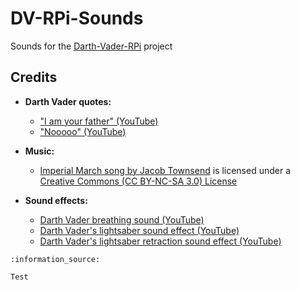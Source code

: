 # DV-RPi-Sounds
Sounds for the [Darth-Vader-RPi](https://github.com/raul23/Darth-Vader-RPi) project

## Credits
- **Darth Vader quotes:**

  - ["I am your father" (YouTube)](https://www.youtube.com/watch?v=xuJEYdOFEP4)
  - ["Nooooo" (YouTube)](https://www.youtube.com/watch?v=ZscVhFvD6iE)

- **Music:**
  - [Imperial March song by Jacob Townsend](https://soundcloud.com/jacobtownsend1/imperial-march)
    is licensed under a [Creative Commons (CC BY-NC-SA 3.0) License](http://creativecommons.org/licenses/by-nc-sa/3.0/)

- **Sound effects:**
  - [Darth Vader breathing sound (YouTube)](https://www.youtube.com/watch?v=d28NrjMPERs)
  - [Darth Vader's lightsaber sound effect (YouTube)](https://www.youtube.com/watch?v=bord-573NWY)
  - [Darth Vader's lightsaber retraction sound effect (YouTube)](https://www.youtube.com/watch?v=m6buyGJF46k)


`:information_source:`

    Test